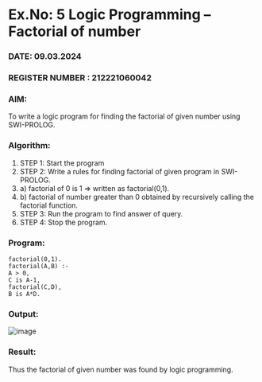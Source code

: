 # Ex.No: 5   Logic Programming – Factorial of number   
### DATE: 09.03.2024                                                                           
### REGISTER NUMBER : 212221060042 
### AIM: 
To  write  a logic program for finding the factorial of given number using SWI-PROLOG. 
### Algorithm:
1. STEP 1: Start the program
2. STEP 2:  Write a rules for finding factorial of given program in SWI-PROLOG.
3.   a)	factorial of 0 is 1 => written as factorial(0,1).
4.   b)	factorial of number greater than 0 obtained by recursively calling the factorial    function.
5. STEP 3: Run the program  to find answer of  query.
6. STEP 4: Stop the program.

### Program:
```
factorial(0,1).
factorial(A,B) :-
A > 0,
C is A-1,
factorial(C,D),
B is A*D.
```

### Output:
![image](https://github.com/DrUmaRaniV/AI_Lab_2023-24/assets/161037212/bf46f2b8-a55b-4243-92a3-e7122fe185f9)



### Result:
Thus the factorial of given number was found by logic programming. 
